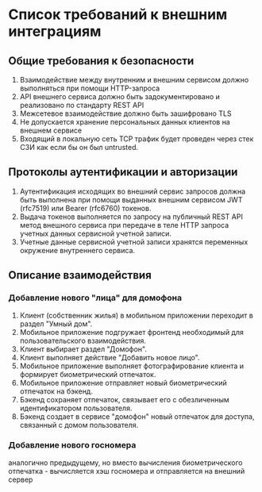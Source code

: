 # Список требований к внешним интеграциям
## Общие требования к безопасности
1. Взаимодействие между внутренним и внешним сервисом должно выполняться при помощи HTTP-запроса
2. API внешнего сервиса должно быть задокументировано и реализовано по стандарту REST API
3. Межсетевое взаимодействие должно быть зашифровано TLS
4. Не допускается хранение персональных данных клиентов на внешнем сервисе
5. Входящий в локальную сеть TCP трафик будет проведен через стек СЗИ как если бы он был untrusted.
## Протоколы аутентификации и авторизации
1. Аутентификация исходящих во внешний сервис запросов должна быть выполнена при помощи выданных внешним сервисом JWT (rfc7519) или Bearer (rfc6760) токенов.
2. Выдача токенов выполняется по запросу на публичный REST API метод внешного сервиса при передаче в теле HTTP запроса учетных данных сервисной учетной записи.
3. Учетные данные сервисной учетной записи хранятся переменных окружение внутреннего сервиса.
## Описание взаимодействия
### Добавление нового "лица" для домофона
1. Клиент (собственник жилья) в мобильном приложении переходит в раздел "Умный дом".
2. Мобильное приложение подгружает фронтенд необходимый для пользовательского взаимодействия.
4. Клиент выбирает раздел "Домофон".
5. Клиент выполняет действие "Добавить новое лицо".
6. Мобильное приложение выполняет фотографирование клиента и формирует биометрический отпечаток.
7. Мобильное приложение отправляет новый биометрический отпечаток на бэкенд.
8. Бэкенд сохраняет отпечаток, связывает его с обезличенным идентификатором пользователя.
9. Бэкенд создает в сервисе "домофон" новый отпечаток для доступа, связанный с домом пользователя.
### Добавление нового госномера
аналогично предыдущему, но вместо вычисления биометрического отпечатка - вычисляется хэш госномера и отправляется на внешний сервер
